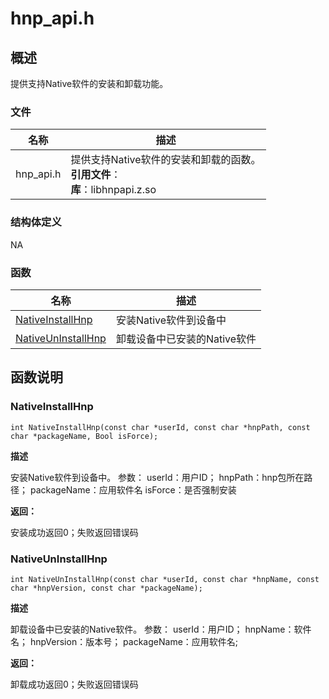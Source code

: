 # hnp_api.h


## 概述

提供支持Native软件的安装和卸载功能。

### 文件

| 名称 | 描述 |
| -------- | -------- |
| hnp_api.h | 提供支持Native软件的安装和卸载的函数。<br/>**引用文件**：<br/>**库**：libhnpapi.z.so |


### 结构体定义
NA

### 函数

| 名称 | 描述 |
| -------- | -------- |
| [NativeInstallHnp](#nativeinstallhnp) | 安装Native软件到设备中 |
| [NativeUnInstallHnp](#nativeuninstallhnp)| 卸载设备中已安装的Native软件 |



## 函数说明


### NativeInstallHnp

```
int NativeInstallHnp(const char *userId, const char *hnpPath, const char *packageName, Bool isForce);
```

**描述**

安装Native软件到设备中。
参数：
userId：用户ID；
hnpPath：hnp包所在路径；
packageName：应用软件名
isForce：是否强制安装

**返回：**

安装成功返回0；失败返回错误码

### NativeUnInstallHnp

```
int NativeUnInstallHnp(const char *userId, const char *hnpName, const char *hnpVersion, const char *packageName);
```

**描述**

卸载设备中已安装的Native软件。
参数：
userId：用户ID；
hnpName：软件名；
hnpVersion：版本号；
packageName：应用软件名;

**返回：**

卸载成功返回0；失败返回错误码
